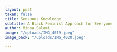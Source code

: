 ```yaml
---
layout: post
taken: false
title: Sensuous Knowledge
subtitle: A Black Feminist Approach for Everyone
author: Minna Salami
image: "/uploads/IMG_4019.jpeg"
image_back: "/uploads/IMG_4020.jpeg"

---
```

